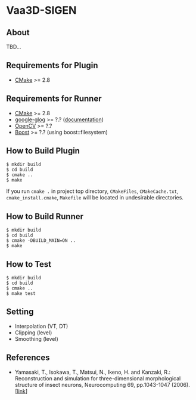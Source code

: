 # Vaa3D-SIGEN

## About

TBD...

## Requirements for Plugin

* [CMake](https://cmake.org/) >= 2.8

## Requirements for Runner

* [CMake](https://cmake.org/) >= 2.8
* [google-glog](https://github.com/google/glog) >= ?.? ([documentation](http://google-glog.googlecode.com/svn/trunk/doc/glog.html))
* [OpenCV](http://opencv.org/) >= ?.?
* [Boost](http://www.boost.org/) >= ?.? (using boost::filesystem)

## How to Build Plugin

```
$ mkdir build
$ cd build
$ cmake ..
$ make
```

If you run `cmake .` in project top directory, `CMakeFiles`, `CMakeCache.txt`, `cmake_install.cmake`, `Makefile` will be located in undesirable directories.

## How to Build Runner

```
$ mkdir build
$ cd build
$ cmake -DBUILD_MAIN=ON ..
$ make
```

## How to Test

```
$ mkdir build
$ cd build
$ cmake ..
$ make test
```

## Setting

* Interpolation (VT, DT)
* Clipping (level)
* Smoothing (level)

## References

* Yamasaki, T., Isokawa, T., Matsui, N., Ikeno, H. and Kanzaki, R.: Reconstruction and simulation for three-dimensional morphological structure of insect neurons, Neurocomputing 69, pp.1043-1047 (2006). \[[link](http://dx.doi.org/10.1016/j.neucom.2005.12.042)\]
